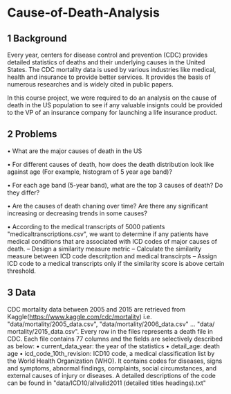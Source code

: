 # Cause-of-Death-Analysis


## 1 Background
Every year, centers for disease control and prevention (CDC) provides detailed statistics of deaths and their underlying causes in the United States. The CDC mortality data is used by various industries like medical, health and insurance to provide better services. It provides the basis of numerous researches and is widely cited in public papers.

In this course project, we were required to do an analysis on the cause of death in the US population to see if any valuable insignts could be provided to the VP of an insurance company for launching a life insurance product.


## 2 Problems
• What are the major causes of death in the US

• For different causes of death, how does the death distribution look like against age (For example, histogram of 5 year age band)?

• For each age band (5-year band), what are the top 3 causes of death? Do they differ?

• Are the causes of death chaning over time? Are there any significant increasing or decreasing trends in some causes?

• According to the medical transcripts of 5000 patients "medicaltranscriptions.csv", we want to determine if any patients have medical conditions that are associated with ICD codes of major causes of death.
    – Design a similarity measure metric
    – Calculate the similarity measure between ICD code descritption and medical transcirpts
    – Assign ICD code to a medical transcripts only if the similarity score is above certain threshold.
    
    
## 3 Data
CDC mortality data between 2005 and 2015 are retrieved from Kaggle(https://www.kaggle.com/cdc/mortality) i.e.
"data/mortality/2005_data.csv", "data/mortality/2006_data.csv" ... "data/ mortality/2015_data.csv". Every row in the files represents a death file in CDC. Each file contains 77 columns and the fields are selectively described as below:
• current_data_year: the year of the statistics
• detail_age: death age
• icd_code_10th_revision: ICD10 code, a medical classification list by the World Health Organization (WHO). It contains codes for diseases, signs and symptoms, abnormal findings, complaints, social circumstances, and external causes of injury or diseases. A detailed descriptions of the code can be found in "data/ICD10/allvalid2011 (detailed titles headings).txt"
